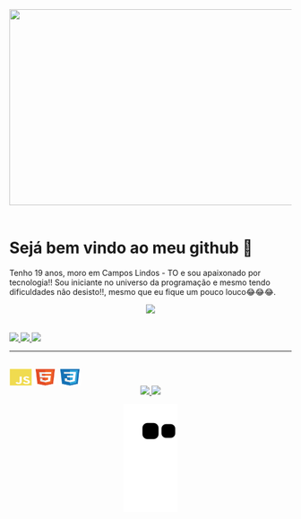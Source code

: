 <div align="center"> 
  <img src="https://user-images.githubusercontent.com/90284411/192303452-b685f578-820c-46aa-8e02-64d880cf3601.png" height="350px" width="1000px"/>
</div>

<br>

<h1> Sejá bem vindo ao meu github 👋</h1>

<div>
  <p>
    Tenho 19 anos, moro em Campos Lindos - TO e sou apaixonado por tecnologia!! Sou iniciante no universo da programação e mesmo tendo dificuldades não desisto!!,      mesmo que eu fique um pouco louco😂😂😂.
  </p>
  
  <div align="center">
      <img height="250px"  src="https://capricho.abril.com.br/wp-content/uploads/2019/01/gif-menina-dan%C3%A7ando-maisa.gif?w=500&resize=1200,800">
  </div>
  
   <br>
   
  <a align="center" href="https://www.instagram.com/" target="_blank"><img src="https://img.shields.io/badge/-Instagram-%23E4405F?style=for-the-badge&logo=instagram&logoColor=white"  target="_blank">
  </a><a href = "mailto:williansilvasoares@gmail,com"><img src="https://img.shields.io/badge/-Gmail-%23333?style=for-the-badge&logo=gmail&logoColor=white" target="_blank">
  </a><a href="https://www.linkedin.com/in/willian-da-silva-soares-509484212" target="_blank"><img src="https://img.shields.io/badge/-LinkedIn-%230077B5?style=for-the-badge&logo=linkedin&logoColor=white" target="_blank"></a><a href="https://img.shields.io/badge/Android-3DDC84?style=for-the-badge&logo=android&logoColor=white" target="_blank">
  </a>  
  
</div>
<hr>
<p>

</p>
<div style="display: inline_block"><br>
  <img align="center" alt="wg-Js" height="30" width="40" src="https://raw.githubusercontent.com/devicons/devicon/master/icons/javascript/javascript-plain.svg">
  <img align="center" alt="wg-HTML" height="30" width="40" src="https://raw.githubusercontent.com/devicons/devicon/master/icons/html5/html5-original.svg">
  <img align="center" alt="wg-CSS" height="30" width="40" src="https://raw.githubusercontent.com/devicons/devicon/master/icons/css3/css3-original.svg">
</div>

<div align="center">
  <a href="https://github.com/willianglitch">
  <img height="180em" src="https://github-readme-stats.vercel.app/api?username=willianglitch&show_icons=true&theme=dracula&include_all_commits=true&count_private=true"/>
  <img height="180em" src="https://github-readme-stats.vercel.app/api/top-langs/?username=willianglitch&layout=compact&langs_count=7&theme=dracula"/>
</div>
  
  
    
  <div align="center">
  
  ![Snake animation](https://github.com/willianglitch/willianglitch/blob/output/github-contribution-grid-snake.svg)
  
  </div>
